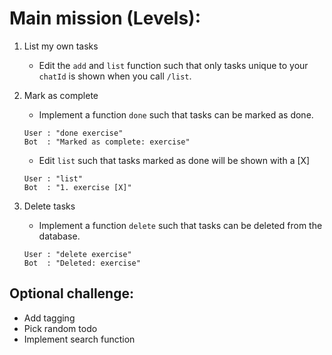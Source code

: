 # Main mission (Levels):

1. List my own tasks
    - Edit the `add` and `list` function such that only tasks unique to your `chatId` is shown when you call `/list`.

2. Mark as complete
    - Implement a function `done` such that tasks can be marked as done.
    ```
    User : "done exercise"
    Bot  : "Marked as complete: exercise"
    ```
    - Edit `list` such that tasks marked as done will be shown with a [X]
    ```
    User : "list"
    Bot  : "1. exercise [X]"
    ```

3. Delete tasks
    - Implement a function `delete` such that tasks can be deleted from the database.
    ```
    User : "delete exercise"
    Bot  : "Deleted: exercise"
    ```

  
## Optional challenge:
- Add tagging 
- Pick random todo
- Implement search function
